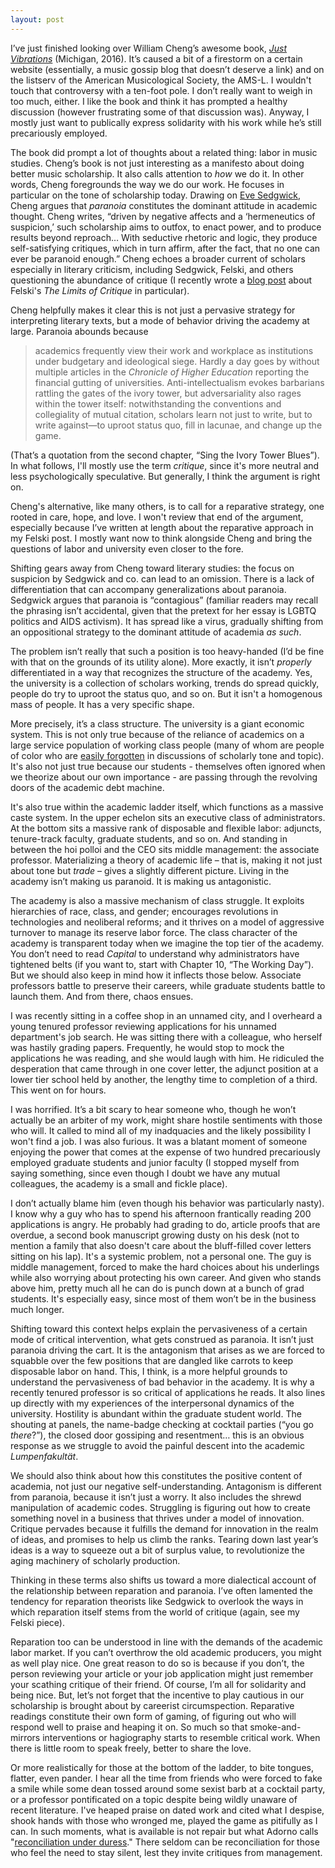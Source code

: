 ```yaml
---
layout: post
---
```


I’ve just finished looking over William Cheng’s awesome book, <a href="https://www.press.umich.edu/9293551/just_vibrations" target="blank">*Just Vibrations*</a> (Michigan, 2016). It’s caused a bit of a firestorm on a certain website (essentially, a music gossip blog that doesn’t deserve a link) and on the listserv of the American Musicological Society, the AMS-L. I wouldn't touch that controversy with a ten-foot pole. I don’t really want to weigh in too much, either. I like the book and think it has prompted a healthy discussion (however frustrating some of that discussion was). Anyway, I mostly just want to publically express solidarity with his work while he’s still precariously employed.

The book did prompt a lot of thoughts about a related thing: labor in music studies. Cheng’s book is not just interesting as a manifesto about doing better music scholarship. It also calls attention to *how* we do it. In other words, Cheng foregrounds the way we do our work. He focuses in particular on the tone of scholarship today. Drawing on
<a href="https://www.dukeupress.edu/touching-feeling" target="blank">Eve Sedgwick</a>, Cheng argues that *paranoia* constitutes the dominant attitude in academic thought. Cheng writes, “driven by negative affects and a ‘hermeneutics of suspicion,’ such scholarship aims to outfox, to enact power, and to produce results beyond reproach… With seductive rhetoric and logic, they produce self-satisfying critiques, which in turn affirm, after the fact, that no one can ever be paranoid enough.” Cheng echoes a broader current of scholars especially in literary criticism, including Sedgwick, Felski, and others questioning the abundance of critique (I recently wrote a
<a href="http://jarekpaulervin.com/2016/07/17/Critique-Unlimited.html" target="blank">blog post</a> about Felski's *The Limits of Critique* in particular).

Cheng helpfully makes it clear this is not just a pervasive strategy for interpreting literary texts, but a mode of behavior driving the academy at large. Paranoia abounds because

<blockquote>
academics frequently view their work and workplace as institutions under budgetary and ideological siege. Hardly a day goes by without multiple articles in the <i>Chronicle of Higher Education</i> reporting the financial gutting of universities. Anti-intellectualism evokes barbarians rattling the gates of the ivory tower, but adversariality also rages within the tower itself: notwithstanding the conventions and collegiality of mutual citation, scholars learn not just to write, but to write against—to uproot status quo, fill in lacunae, and change up the game.
</blockquote>

(That’s a quotation from the second chapter, “Sing the Ivory Tower Blues”). In what follows, I'll mostly use the term *critique*, since it's more neutral and less psychologically speculative. But generally, I think the argument is right on.

Cheng's alternative, like many others, is to call for a reparative strategy, one rooted in care, hope, and love. I won't review that end of the argument, especially because I’ve written at length about the reparative approach in my Felski post. I mostly want now to think alongside Cheng and bring the questions of labor and university even closer to the fore.

Shifting gears away from Cheng toward literary studies: the focus on suspicion by Sedgwick and co. can lead to an omission. There is a lack of differentiation that can accompany generalizations about paranoia. Sedgwick argues that paranoia is “contagious” (familiar readers may recall the phrasing isn’t accidental, given that the pretext for her essay is LGBTQ politics and AIDS activism). It has spread like a virus, gradually shifting from an oppositional strategy to the dominant attitude of academia *as such*.

The problem isn’t really that such a position is too heavy-handed (I’d be fine with that on the grounds of its utility alone). More exactly, it isn’t *properly* differentiated in a way that recognizes the structure of the academy. Yes, the university is a collection of scholars working, trends do spread quickly, people do try to uproot the status quo, and so on. But it isn't a homogenous mass of people. It has a very specific shape.

More precisely, it’s a class structure. The university is a giant economic system. This is not only true because of the reliance of academics on a large service population of working class people (many of whom are people of color who are
<a href="http://www.nytimes.com/2016/10/26/us/harvard-reaches-tentative-agreement-to-end-cafeteria-workers-strike.html" target="blank">easily forgotten</a> in discussions of scholarly tone and topic). It's also not just true because our students - themselves often ignored when we theorize about our own importance - are passing through the revolving doors of the academic debt machine.

It's also true within the academic ladder itself, which functions as a massive caste system. In the upper echelon sits an executive class of administrators. At the bottom sits a massive rank of disposable and flexible labor: adjuncts, tenure-track faculty, graduate students, and so on. And standing in between the hoi polloi and the CEO sits middle management: the associate professor. Materializing a theory of academic life – that is, making it not just about tone but *trade* – gives a slightly different picture. Living in the academy isn’t making us paranoid. It is making us antagonistic.

The academy is also a massive mechanism of class struggle. It exploits hierarchies of race, class, and gender; encourages revolutions in technologies and neoliberal reforms; and it thrives on a model of aggressive turnover to manage its reserve labor force. The class character of the academy is transparent today when we imagine the top tier of the academy. You don’t need to read *Capital* to understand why administrators have tightened belts (if you want to, start with Chapter 10, “The Working Day”). But we should also keep in mind how it inflects those below. Associate professors battle to preserve their careers, while graduate students battle to launch them. And from there, chaos ensues.

I was recently sitting in a coffee shop in an unnamed city, and I overheard a young tenured professor reviewing applications for his unnamed department's job search. He was sitting there with a colleague, who herself was hastily grading papers. Frequently, he would stop to mock the applications he was reading, and she would laugh with him. He ridiculed the desperation that came through in one cover letter, the adjunct position at a lower tier school held by another, the lengthy time to completion of a third. This went on for hours.

I was horrified. It’s a bit scary to hear someone who, though he won’t actually be an arbiter of my work, might share hostile sentiments with those who will. It called to mind all of my inadquacies and the likely possibility I won't find a job. I was also furious. It was a blatant moment of someone enjoying the power that comes at the expense of two hundred precariously employed graduate students and junior faculty (I stopped myself from saying something, since even though I doubt we have any mutual colleagues, the academy is a small and fickle place).

I don’t actually blame him (even though his behavior was particularly nasty). I know why a guy who has to spend his afternoon frantically reading 200 applications is angry. He probably had grading to do, article proofs that are overdue, a second book manuscript growing dusty on his desk (not to mention a family that also doesn't care about the bluff-filled cover letters sitting on his lap). It's a systemic problem, not a personal one. The guy is middle management, forced to make the hard choices about his underlings while also worrying about protecting his own career. And given who stands above him, pretty much all he can do is punch down at a bunch of grad students. It's especially easy, since most of them won’t be in the business much longer.

Shifting toward this context helps explain the pervasiveness of a certain mode of critical intervention, what gets construed as paranoia. It isn’t just paranoia driving the cart. It is the antagonism that arises as we are forced to squabble over the few positions that are dangled like carrots to keep disposable labor on hand. This, I think, is a more helpful grounds to understand the pervasiveness of bad behavior in the academy. It is why a recently tenured professor is so critical of applications he reads. It also lines up directly with my experiences of the interpersonal dynamics of the university. Hostility is abundant within the graduate student world. The shouting at panels, the name-badge checking at cocktail parties (“you go *there*?”), the closed door gossiping and resentment… this is an obvious response as we struggle to avoid the painful descent into the academic *Lumpenfakultät*.

We should also think about how this constitutes the positive content of academia, not just our negative self-understanding. Antagonism is different from paranoia, because it isn’t just a worry. It also includes the shrewd manipulation of academic codes. Struggling is figuring out how to create something novel in a business that thrives under a model of innovation. Critique pervades because it fulfills the demand for innovation in the realm of ideas, and promises to help us climb the ranks. Tearing down last year’s ideas is a way to squeeze out a bit of surplus value, to revolutionize the aging machinery of scholarly production.

Thinking in these terms also shifts us toward a more dialectical account of the relationship between reparation and paranoia. I’ve often lamented the tendency for reparation theorists like Sedgwick to overlook the ways in which reparation itself stems from the world of critique (again, see my Felski piece).

Reparation too can be understood in line with the demands of the academic labor market. If you can’t overthrow the old academic producers, you might as well play nice. One great reason to do so is because if you don’t, the person reviewing your article or your job application might just remember your scathing critique of their friend. Of course, I’m all for solidarity and being nice. But, let’s not forget that the incentive to play cautious in our scholarship is brought about by careerist circumspection. Reparative readings constitute their own form of gaming, of figuring out who will respond well to praise and heaping it on. So much so that smoke-and-mirrors interventions or hagiography starts to resemble critical work. When there is little room to speak freely, better to share the love.

 Or more realistically for those at the bottom of the ladder, to bite tongues, flatter, even pander. I hear all the time from friends who were forced to fake a smile while some dean tossed around some sexist barb at a cocktail party, or a professor pontificated on a topic despite being wildly unaware of recent literature. I've heaped praise on dated work and cited what I despise, shook hands with those who wronged me, played the game as pitifully as I can. In such moments, what is available is not repair but what Adorno calls "<a href="https://books.google.com/books?id=zR8cVTNLLjwC&pg=PA151&lpg=PA151&dq=adorno+reconciliation+under+duress&source=bl&ots=9FhmqjLlRu&sig=Cl4TcBT45ikKKN3zKvbwCkwY02s&hl=en&sa=X&ved=0ahUKEwjrhd_qxvvPAhVI6YMKHd5sC6MQ6AEIJjAB#v=onepage&q=adorno%20reconciliation%20under%20duress&f=false" target="blank">reconciliation under duress</a>." There seldom can be reconciliation for those who feel the need to stay silent, lest they invite critiques from management.
